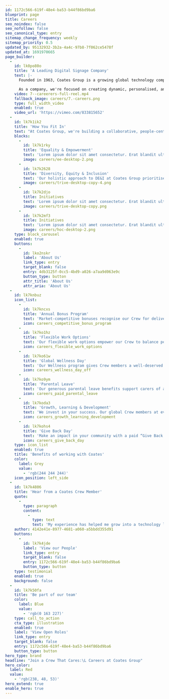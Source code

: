 ```yaml
---
id: 1172c566-619f-48e4-ba53-b44f86bd9ba6
blueprint: page
title: Careers
seo_noindex: false
seo_nofollow: false
seo_canonical_type: entry
sitemap_change_frequency: weekly
sitemap_priority: 0.5
updated_by: 95132932-3b2a-4a4c-97b8-7f062ce5478f
updated_at: 1691970665
page_builder:
  -
    id: lk0po80o
    title: 'A Leading Digital Signage Company'
    text: |-
      Founded in 1963, Coates Group is a growing global technology company that delivers innovative, immersive brand experiences to clients in more than 50 global markets. 

      As a company, we're focused on creating dynamic, personalised, and engaging customer experiences through our range of traditional and digital signage solutions and proprietary content management system. And we're good at what we do – not only are we a 2X Australia Good Design Award winner, but we've also been recognised for successfully completing the largest hardware deployment in Quick Service Restaurant history.
    video: 7--careerers-full-reel.mp4
    fallback_image: careers/7.-careers.png
    type: full_width_video
    enabled: true
    video_url: 'https://vimeo.com/833815652'
  -
    id: lk7k1ik2
    title: 'How You Fit In'
    text: "At Coates Group, we're building a collaborative, people-centric culture like no other by putting our people at the forefront of everything we do. If you're similarly dedicated to continuous learning and growth – and to delighting clients with exceptional customer experiences – we'd love to have you join us."
    blocks:
      -
        id: lk7k1rky
        title: 'Equality & Empowerment'
        text: 'Lorem ipsum dolor sit amet consectetur. Erat blandit ultricies pharetra semper eget consequat. Sollicitudin id. Lorem ipsum dolor sit amet consectetur. Erat blandit ultricies pharetra semper eget consequat. Sollicitudin id.'
        image: careers/ee-desktop-2.png
      -
        id: lk7k2628
        title: 'Diversity, Equity & Inclusion'
        text: 'Our holistic approach to DE&I at Coates Group prioritises equity, opportunity, inclusivity, and accountability in everything we do – and we follow through on our commitment with regular monitoring and progress reporting.'
        image: careers/trive-desktop-copy-4.png
      -
        id: lk7k2djo
        title: Initiatives
        text: 'Lorem ipsum dolor sit amet consectetur. Erat blandit ultricies pharetra semper eget consequat. Sollicitudin id. Lorem ipsum dolor sit amet consectetur. Erat blandit ultricies pharetra semper eget consequat. Sollicitudin id.'
        image: careers/trive-desktop-copy.png
      -
        id: lk7k2mf3
        title: Initiatives
        text: 'Lorem ipsum dolor sit amet consectetur. Erat blandit ultricies pharetra semper eget consequat. Sollicitudin id. Lorem ipsum dolor sit amet consectetur. Erat blandit ultricies pharetra semper eget consequat. Sollicitudin id.'
        image: careers/hoc-desktop-2.png
    type: block_carousel
    enabled: true
    buttons:
      -
        id: lko2nskr
        label: 'About Us'
        link_type: entry
        target_blank: false
        entry: 4db3125f-0cc5-4bd9-a026-a7aa9d063e9c
        button_type: button
        attr_title: 'About Us'
        attr_aria: 'About Us'
  -
    id: lk7knbuz
    icon_list:
      -
        id: lk7kncxs
        title: 'Annual Bonus Program'
        text: 'Market-competitive bonuses recognise our Crew for delivering exceptional quality and service to our clients.'
        icon: careers_competitive_bonus_program
      -
        id: lk7ko1hz
        title: 'Flexible Work Options'
        text: 'Our flexible work options empower our Crew to balance personal priorities whilst facilitating connection...'
        icon: careers_flexible_work_options
      -
        id: lk7ko61w
        title: 'Global Wellness Day'
        text: 'Our Wellness program gives Crew members a well-deserved break with dedicated time to rest, relax, and...'
        icon: careers_wellness_day_off
      -
        id: lk7ko9ym
        title: 'Parental Leave'
        text: 'Our generous parental leave benefits support carers of all types – in all countries – as they balance growing their ...'
        icon: careers_paid_parental_leave
      -
        id: lk7koda3
        title: 'Growth, Learning & Development'
        text: 'We invest in your success. Our global Crew members at every level are supported in pursuing educational...'
        icon: careers_growth_learning_development
      -
        id: lk7kohs4
        title: 'Give Back Day'
        text: 'Make an impact in your community with a paid “Give Back Day” to volunteer for a cause that’s close to your heart.'
        icon: careers_give_back_day
    type: icon_list
    enabled: true
    title: 'Benefits of working with Coates'
    color:
      label: Grey
      value:
        - 'rgb(244 244 244)'
    icon_position: left_side
  -
    id: lk7k4806
    title: 'Hear from a Coates Crew Member'
    quote:
      -
        type: paragraph
        content:
          -
            type: text
            text: 'My experience has helped me grow into a technology leader to set the vision for our proprietary CMS by bringing it to life through our amazing technologists and partnering with world class enterprise customers to address their everyday business challenges. The future of our technology and how it revolutionises the way businesses connect with their audiences, is something I’m passionate about, and couldn’t be more thrilled for the journey ahead at Coates Group!'
    author: 4142e41e-8977-4681-a060-a5bbdd355d91
    buttons:
      -
        id: lk7k4jde
        label: 'View our People'
        link_type: entry
        target_blank: false
        entry: 1172c566-619f-48e4-ba53-b44f86bd9ba6
        button_type: button
    type: testimonial
    enabled: true
    background: false
  -
    id: lk7k50fa
    title: 'Be part of our team'
    color:
      label: Blue
      value:
        - 'rgb(0 163 227)'
    type: call_to_action
    cta_type: illustration
    enabled: true
    label: 'View Open Roles'
    link_type: entry
    target_blank: false
    entry: 1172c566-619f-48e4-ba53-b44f86bd9ba6
    button_type: button
hero_type: brand
headline: "Join a Crew That Cares:\L Careers at Coates Group"
hero_color:
  label: Red
  value:
    - 'rgb(238, 48, 53)'
hero_extend: true
enable_hero: true
---
```

